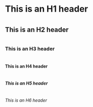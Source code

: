 # <h1> This is an H1 header
# <h2> This is an H2 header
# <h3> This is an H3 header
# <h4> This is an H4 header
# <h5> This is an H5 header
# <h6> This is an H6 header
